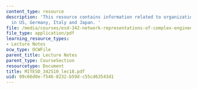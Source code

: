 ```yaml
---
content_type: resource
description: 'This resource contains information related to organizational structures
  in US, Germany, Italy and Japan. '
file: /media/courses/esd-342-network-representations-of-complex-engineering-systems-spring-2010/09c66d0ef5468232b59dc55cd63543d1_MITESD_342S10_lec18.pdf
file_type: application/pdf
learning_resource_types:
- Lecture Notes
ocw_type: OCWFile
parent_title: Lecture Notes
parent_type: CourseSection
resourcetype: Document
title: MITESD_342S10_lec18.pdf
uid: 09c66d0e-f546-8232-b59d-c55cd63543d1
---
```

